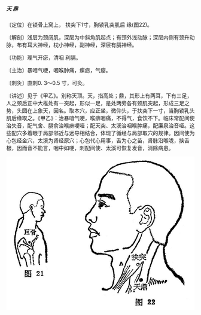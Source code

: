 ##### 天 鼎

〔定位〕在锁骨上窝上， 扶突下1寸，胸锁乳突肌后 缘(图22)。

〔解剖〕浅层为颈阔肌，深层为中斜角肌起点；有颈外浅动脉；深层内侧有颈升动脉，布有耳大神经，枕小神经，副神经，深层有膈神经。

〔功能〕理气开瘀，清咽 利膈。

〔主治〕暴喑气哽，咽喉肿痛，瘰疬，气瘿。

〔刺灸〕直刺0. 3〜0.5 寸，可灸。

〔讲述〕见于《甲乙》。别称天顶。天，指高处；鼎，其形上有两耳，下有三足，人之颈后正中大椎处有一突起，形似一足，是处两旁各有颈肌突起，形成三足之势，头圆在上象天，因名。取本穴，应正坐，微仰头，于扶突下一寸，当胸锁乳头肌后缘取之。《甲乙》：治暴喑气哽，喉痹咽痛，不得气，食饮不下。临床常配间使治失音，配气舍、膈俞治喉痹哽噎；配天突、太溪治咽喉肿痛，配廉泉治音哑。这些配穴多着眼于局部邻近与远导相结合，体现了循经与局部取穴的规律。因间使为心包经金穴，太溪为肾经原穴；心包代心用事，舌为心之苗，肾脉沿喉咙，挟舌根，因而音不能言，咽中如哽，刺配间使、太溪可恢复发音，消除病患。

![插图](./img/图21、22.jpg)
